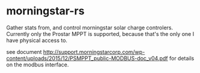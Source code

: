 # morningstar-rs

Gather stats from, and control morningstar solar charge controlers. Currently only the Prostar MPPT is supported, because that's the only one I have physical access to. 

see document http://support.morningstarcorp.com/wp-content/uploads/2015/12/PSMPPT_public-MODBUS-doc_v04.pdf for details on the modbus interface.
